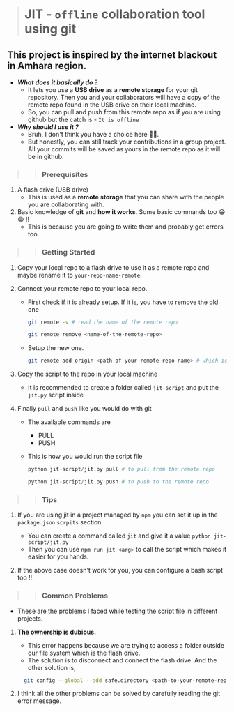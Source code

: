 > # JIT - `offline` collaboration tool using git

## This project is inspired by the internet blackout in Amhara region.

- **_What does it basically do_** ?
  - It lets you use a **USB drive** as a **remote storage** for your git repository. Then you and your collaborators will have a copy of the remote repo found in the USB drive on their local machine.
  - So, you can pull and push from this remote repo as if you are using github but the catch is - `It is offline`
- **_Why should I use it ?_**
  - Bruh, I don't think you have a choice here 🤣🤣.
  - But honestly, you can still track your contributions in a group project. All your commits will be saved as yours in the remote repo as it will be in github.

> > ### Prerequisites

1. A flash drive (USB drive)
   - This is used as a **remote storage** that you can share with the people you are collaborating with.
2. Basic knowledge of **git** and **how it works**. Some basic commands too 😁😁 !!
   - This is because you are going to write them and probably get errors too.

> > ### Getting Started

1.  Copy your local repo to a flash drive to use it as a remote repo and maybe rename it to `your-repo-name-remote`.

2.  Connect your remote repo to your local repo.

    - First check if it is already setup. If it is, you have to remove the old one

      ```bash
      git remote -v # read the name of the remote repo

      git remote remove <name-of-the-remote-repo>
      ```

    - Setup the new one.

      ```bash
      git remote add origin <path-of-your-remote-repo-name> # which is found in the USB drive
      ```

3.  Copy the script to the repo in your local machine

    - It is recommended to create a folder called `jit-script` and put the `jit.py` script inside

4.  Finally `pull` and `push` like you would do with git

    - The available commands are
      - PULL
      - PUSH
    - This is how you would run the script file

      ```python
      python jit-script/jit.py pull # to pull from the remote repo

      python jit-script/jit.py push # to push to the remote repo
      ```

> > ### Tips

1. If you are using jit in a project managed by `npm` you can set it up in the `package.json` `scrpits` section.

   - You can create a command called `jit` and give it a value `python jit-script/jit.py`
   - Then you can use `npm run jit <arg>` to call the script which makes it easier for you hands.

2. If the above case doesn't work for you, you can configure a bash script too !!.

> > ### Common Problems

- These are the problems I faced while testing the script file in different projects.

1. **The ownership is dubious.**

   - This error happens because we are trying to access a folder outside our file system which is the flash drive.
   - The solution is to disconnect and connect the flash drive. And the other solution is,

   ```bash
     git config --global --add safe.directory <path-to-your-remote-repo> # which is in the USB drive
   ```

2. I think all the other problems can be solved by carefully reading the git error message.
